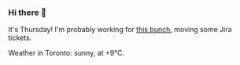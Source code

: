 ### Hi there :wave:

It's Thursday! I'm probably working for [this bunch](https://github.com/kohofinancial), moving some Jira tickets.

Weather in Toronto: sunny, at +9°C.

